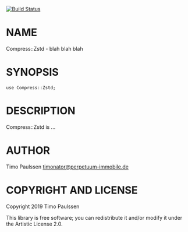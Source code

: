[![Build Status](https://travis-ci.org/timo/Compress-Zstd.svg?branch=master)](https://travis-ci.org/timo/Compress-Zstd)

NAME
====

Compress::Zstd - blah blah blah

SYNOPSIS
========

```perl6
use Compress::Zstd;
```

DESCRIPTION
===========

Compress::Zstd is ...

AUTHOR
======

Timo Paulssen <timonator@perpetuum-immobile.de>

COPYRIGHT AND LICENSE
=====================

Copyright 2019 Timo Paulssen

This library is free software; you can redistribute it and/or modify it under the Artistic License 2.0.


